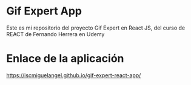 # Gif Expert App

Este es mi repositorio del proyecto Gif Expert en React JS, del curso de REACT de Fernando Herrera en Udemy

# Enlace de la aplicación

https://iscmiguelangel.github.io/gif-expert-react-app/